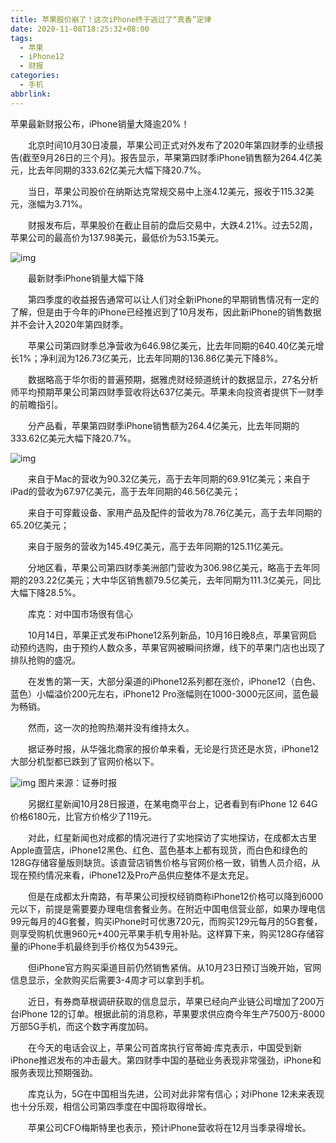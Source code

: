```yaml
---
title: 苹果股价崩了！这次iPhone终于逃过了“真香”定律
date: 2020-11-08T18:25:32+08:00
tags:
  - 苹果
  - iPhone12
  - 财报
categories:
  - 手机
abbrlink:
---
```


苹果最新财报公布，iPhone销量大降逾20%！

　　北京时间10月30日凌晨，苹果公司正式对外发布了2020年第四财季的业绩报告(截至9月26日的三个月)。报告显示，苹果第四财季iPhone销售额为264.4亿美元，比去年同期的333.62亿美元大幅下降20.7%。

　　当日，苹果公司股价在纳斯达克常规交易中上涨4.12美元，报收于115.32美元，涨幅为3.71%。

　　财报发布后，苹果股价在截止目前的盘后交易中，大跌4.21%。过去52周，苹果公司的最高价为137.98美元，最低价为53.15美元。

![img](https://cdn.jsdelivr.net/gh/yakeing/Documentation@main/Hexo/images/fa8b-kcaeqzy4005932.png)

　　最新财季iPhone销量大幅下降

　　第四季度的收益报告通常可以让人们对全新iPhone的早期销售情况有一定的了解，但是由于今年的iPhone已经推迟到了10月发布，因此新iPhone的销售数据并不会计入2020年第四财季。

　　苹果公司第四财季总净营收为646.98亿美元，比去年同期的640.40亿美元增长1%；净利润为126.73亿美元，比去年同期的136.86亿美元下降8%。

　　数据略高于华尔街的普遍预期，据雅虎财经频道统计的数据显示，27名分析师平均预期苹果公司第四财季营收将达637亿美元。苹果未向投资者提供下一财季的前瞻指引。

　　分产品看，苹果第四财季iPhone销售额为264.4亿美元，比去年同期的333.62亿美元大幅下降20.7%。

![img](https://cdn.jsdelivr.net/gh/yakeing/Documentation@main/Hexo/images/d513-kcaeqzy4006010.png)

　　来自于Mac的营收为90.32亿美元，高于去年同期的69.91亿美元；来自于iPad的营收为67.97亿美元，高于去年同期的46.56亿美元；

　　来自于可穿戴设备、家用产品及配件的营收为78.76亿美元，高于去年同期的65.20亿美元；

　　来自于服务的营收为145.49亿美元，高于去年同期的125.11亿美元。

　　分地区看，苹果公司第四财季美洲部门营收为306.98亿美元，略高于去年同期的293.22亿美元；大中华区销售额79.5亿美元，去年同期为111.3亿美元，同比大幅下降28.5%。

　　库克：对中国市场很有信心

　　10月14日，苹果正式发布iPhone12系列新品，10月16日晚8点，苹果官网启动预约选购，由于预约人数众多，苹果官网被瞬间挤爆，线下的苹果门店也出现了排队抢购的盛况。

　　在发售的第一天，大部分渠道的iPhone12系列都在涨价，iPhone12（白色、蓝色）小幅溢价200元左右，iPhone12 Pro涨幅则在1000-3000元区间，蓝色最为畅销。

　　然而，这一次的抢购热潮并没有维持太久。

　　据证券时报，从华强北商家的报价单来看，无论是行货还是水货，iPhone12大部分机型都已跌到了官网价格以下。

![img](https://cdn.jsdelivr.net/gh/yakeing/Documentation@main/Hexo/images/d95d-kcaeqzy4006095.png)
图片来源：证券时报

　　另据红星新闻10月28日报道，在某电商平台上，记者看到有iPhone 12 64G价格6180元，比官方价格少了119元。

　　对此，红星新闻也对成都的情况进行了实地探访了实地探访，在成都太古里Apple直营店，iPhone12黑色、红色、蓝色基本上都有现货，而白色和绿色的128G存储容量版则缺货。该直营店销售价格与官网价格一致，销售人员介绍，从现在预约情况来看，iPhone12及Pro产品供应整体不是太充足。

　　但是在成都太升南路，有苹果公司授权经销商称iPhone12价格可以降到6000元以下，前提是需要要办理电信套餐业务。在附近中国电信营业部，如果办理电信99元每月的4G套餐，购买iPhone时可优惠720元，而购买129元每月的5G套餐，则享受购机优惠960元+400元苹果手机专用补贴。这样算下来，购买128G存储容量的iPhone手机最终到手价格仅为5439元。

　　但iPhone官方购买渠道目前仍然销售紧俏。从10月23日预订当晚开始，官网信息显示，全款购买后需要3-4周才可以拿到手机。

　　近日，有券商草根调研获取的信息显示，苹果已经向产业链公司增加了200万台iPhone 12的订单。根据此前的消息称，苹果要求供应商今年生产7500万-8000万部5G手机，而这个数字再度加码。

　　在今天的电话会议上，苹果公司首席执行官蒂姆·库克表示，中国受到新iPhone推迟发布的冲击最大。第四财季中国的基础业务表现非常强劲，iPhone和服务表现比预期强劲。

　　库克认为，5G在中国相当先进，公司对此非常有信心；对iPhone 12未来表现也十分乐观，相信公司第四季度在中国将取得增长。

　　苹果公司CFO梅斯特里也表示，预计iPhone营收将在12月当季录得增长。